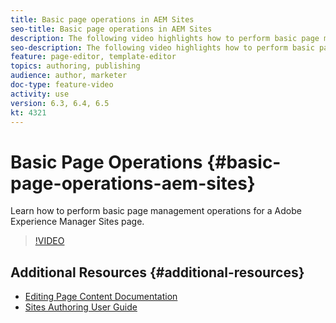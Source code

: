 ```yaml
---
title: Basic page operations in AEM Sites
seo-title: Basic page operations in AEM Sites
description: The following video highlights how to perform basic page management operations for a Adobe Experience Manager Sites page.
seo-description: The following video highlights how to perform basic page management operations for a Adobe Experience Manager Sites page.
feature: page-editor, template-editor
topics: authoring, publishing
audience: author, marketer
doc-type: feature-video
activity: use
version: 6.3, 6.4, 6.5
kt: 4321
---
```


# Basic Page Operations {#basic-page-operations-aem-sites}

Learn how to perform basic page management operations for a Adobe Experience Manager Sites page.

>[!VIDEO](https://video.tv.adobe.com/v/32192?quality=12)


## Additional Resources {#additional-resources}

* [Editing Page Content Documentation](https://docs.adobe.com/content/help/en/experience-manager-65/authoring/authoring/editing-content.html)
* [Sites Authoring User Guide](https://docs.adobe.com/content/help/en/experience-manager-65/authoring/home.html?topic=/experience-manager/6-5/sites/authoring/morehelp/page-authoring.ug.js)
